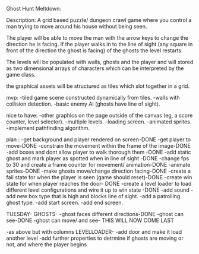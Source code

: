Ghost Hunt Meltdown:

Description: 
A grid based puzzle/ dungeon crawl game where you control a man trying to move around his house without being seen. 

The player will be able to move the man with the arrow keys to change the direction he is facing. If the player walks in to the line of sight (any square in front of the direction the ghost is facing) of the ghosts the level restarts.

The levels will be populated with walls, ghosts and the player and will stored as two dimensional arrays of characters which can be interpreted by the game class. 

the graphical assets will be structured as tiles which slot together in a grid. 


mvp:
-tiled game scene constructed dynamically from tiles.
-walls with collision detection.
-basic enemy AI (ghosts have line of sight).


nice to have:
-other graphics on the page outside of the canvas (eg, a score counter, level selector).
-multiple levels.
-loading screen.
-animated sprites.
-implement pathfinding algorithm. 
 

plan :
-get background and player rendered on screen-DONE
-get player to move-DONE
-constrain the movement within the frame of the image-DONE
-add boxes and dont allow player to walk thorough them -DONE
-add static ghost and mark player as spotted when in line of sight -DONE
-change fps to 30 and create a frame counter for movement/ animation-DONE
-animate sprites-DONE
-make ghosts move/change direction facing-DONE
-create a fail state for when the player is seen (game should reset)-DONE
-create win state for when player reaches the door- DONE
-create a level loader to load different level configurations and wire it up to win state -DONE
-add sound
-add new box type that is high and blocks line of sight.
-add a patrolling ghost type. 
-add start screen.
-add end screen. 



TUESDAY-
GHOSTS-
-ghost faces different directions-DONE
-ghost can see-DONE
-ghost can move/ and see- THIS WILL NOW COME LAST

-as above but with columns 
LEVELLOADER-
-add door and make it load another level 
-add further properties to detrmine if ghosts are moving or not, and where the player begins 
 